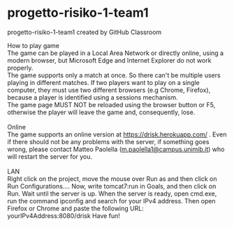 # progetto-risiko-1-team1
progetto-risiko-1-team1 created by GitHub Classroom

How to play game <br>
The game can be played in a Local Area Network or directly online, using a modern browser, but Microsoft Edge and Internet Explorer do not work properly.
<br>The game supports only a match at once. So there can't be multiple users playing in different matches.
If two players want to play on a single computer, they must use two different browsers (e.g Chrome, Firefox), because a player is identified using a sessions
mechanism.
<br>The game page MUST NOT be reloaded using the browser button or F5, otherwise the player will leave the game and, consequently, lose.
<br><br>
Online <br>
The game supports an online version at https://drisk.herokuapp.com/ . Even if there should not be any problems with the server, if something goes wrong, please contact Matteo Paolella (m.paolella1@campus.unimib.it) who will restart the server for you.
<br><br>
LAN <br>
Right click on the project, move the mouse over Run as and then click on Run Configurations....
Now, write tomcat7:run in Goals, and then click on Run.
Wait until the server is up.
When the server is ready, open cmd.exe, run the command ipconfig and search for your IPv4 address.
Then open Firefox or Chrome and paste the following URL: yourIPv4Address:8080/drisk
Have fun!
